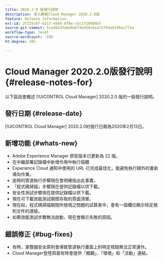 ```yaml
---
title: 2020.2.0 版發行說明
description: 深入瞭解Cloud Manager 2020.2.0版
feature: Release Information
exl-id: 3f225c07-b217-4568-8f8e-cbc1f20989bf
source-git-commit: 5ced643fabe0a670e456cbea72f9da8196ac774a
workflow-type: tm+mt
source-wordcount: '191'
ht-degree: 49%

---
```


# Cloud Manager 2020.2.0版發行說明 {#release-notes-for}

以下區段會概述 [!UICONTROL Cloud Manager] 2020.2.0 版的一般發行說明。

## 發行日期 {#release-date}

[!UICONTROL Cloud Manager] 2020.2.0的發行日期為2020年2月13日。

## 新增功能 {#whats-new}

* Adobe Experience Manager 原型版本已更新為 22 版。
* 在中繼部署記錄檔中新增作用中執行個體
* Experience Cloud 通知中使用的 URL 已完成最佳化，能避免執行額外的重新導向作業。
* 逾時的管道執行步驟現在會明確指出此事實。
* 「程式碼掃描」步驟現在提供記錄檔以供下載。
* 安全性測試步驟現在提供記錄檔以供下載。
* 現在可下載效能測試期間存取的頁面清單。
* 現在起，程式碼掃描期間所發現之問題的試算表中，會有一個欄位顯示特定規則文件的連結。
* 如果效能測試步驟無法啟動，現在會顯示失敗的原因。

## 錯誤修正 {#bug-fixes}

* 有時，瀏覽器安全原則會導致管道執行畫面上的特定按鈕無法正常運作。
* Cloud Manager登陸頁面有時會提供「概觀」、「環境」和「活動」連結。
